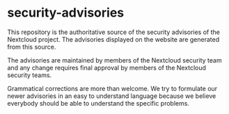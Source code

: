 security-advisories
===================

This repository is the authoritative source of the security advisories of the Nextcloud project. The advisories displayed
on the website are generated from this source.

The advisories are maintained by members of the Nextcloud security team and any change requires final approval by members
of the Nextcloud security teams.

Grammatical corrections are more than welcome. We try to formulate our newer advisories in an easy to understand language
because we believe everybody should be able to understand the specific problems.
